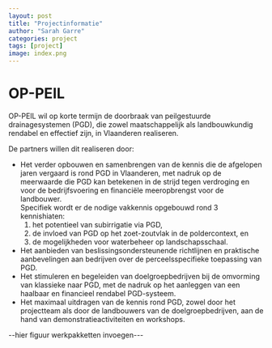 ```yaml
---
layout: post
title: "Projectinformatie"
author: "Sarah Garre"
categories: project
tags: [project]
image: index.png
---
```


# OP-PEIL

OP-PEIL wil op korte termijn de doorbraak van peilgestuurde drainagesystemen (PGD),
die zowel maatschappelijk als landbouwkundig rendabel en effectief zijn, in Vlaanderen realiseren. 

De partners willen dit realiseren door:
* Het verder opbouwen en samenbrengen van de kennis die de afgelopen jaren vergaard is rond PGD in Vlaanderen, 
met nadruk op de meerwaarde die PGD kan betekenen in de strijd tegen verdroging en voor de bedrijfsvoering en 
financiële meeropbrengst voor de landbouwer.  
Specifiek wordt er de nodige vakkennis opgebouwd rond 3 kennishiaten: 
    1. het potentieel van subirrigatie via PGD, 
    2. de invloed van PGD op het zoet-zoutvlak in de poldercontext, en 
    3. de mogelijkheden voor waterbeheer op landschapsschaal.
* Het aanbieden van beslissingsondersteunende richtlijnen en praktische aanbevelingen aan bedrijven 
over de perceelsspecifieke toepassing van PGD.
* Het stimuleren en begeleiden van doelgroepbedrijven bij de omvorming van klassieke naar PGD, 
met de nadruk op het aanleggen van een haalbaar en financieel rendabel PGD-systeem.
* Het maximaal uitdragen van de kennis rond PGD, zowel door het projectteam als door de landbouwers van de doelgroepbedrijven, 
aan de hand van demonstratieactiviteiten en workshops.

--hier figuur werkpakketten invoegen---